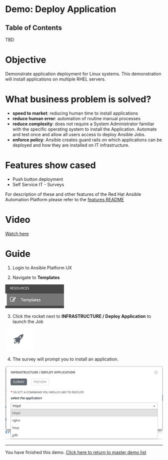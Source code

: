 # Demo: Deploy Application

## Table of Contents
TBD

# Objective

Demonstrate application deployment for Linux systems.  This demonstration will install applications on multiple RHEL servers.

# What business problem is solved?

- **speed to market**:
reducing human time to install applications
- **reduce human error**:
automation of routine manual processes
- **reduce complexity**:
does not require a System Administrator familiar with the specific operating system to install the Application.  Automate and test once and allow all users access to deploy Ansible Jobs.
- **enforce policy**:
Ansible creates guard rails on which applications can be deployed and how they are installed on IT infrastructure.  

# Features show cased

- Push button deployment
- Self Service IT - Surveys

For description of these and other features of the Red Hat Ansible Automation Platform please refer to the [features README](../features.md)

# Video

[Watch here](https://youtu.be/pU8ZgSBuEJw)

# Guide

1. Login to Ansible Platform UX

2. Navigate to **Templates**

  ![job templates](../../images/templates.png)

3. Click the rocket next to **INFRASTRUCTURE / Deploy Application** to launch the Job

  ![rocket launch](../../images/rocket.png)

4.  The survey will prompt you to install an application.

  ![survey choice](../../images/deploy_application_survey.png)


---
You have finished this demo.  [Click here to return to master demo list](../../README.md)
